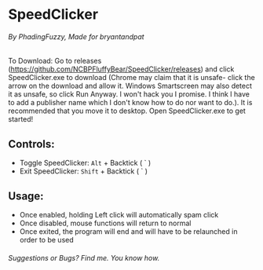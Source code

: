 # SpeedClicker
###### By PhadingFuzzy, Made for bryantandpat
To Download: Go to releases (https://github.com/NCBPFluffyBear/SpeedClicker/releases) and click SpeedClicker.exe to download (Chrome may claim that it is unsafe- click the arrow on the download and allow it. Windows Smartscreen may also detect it as unsafe, so click Run Anyway. I won't hack you I promise. I think I have to add a publisher name which I don't know how to do nor want to do.). It is recommended that you move it to desktop. Open SpeedClicker.exe to get started!
## Controls:
- Toggle SpeedClicker: `Alt` + Backtick ( \` )
- Exit SpeedClicker: `Shift` + Backtick ( \` )

## Usage:
- Once enabled, holding Left click will automatically spam click
- Once disabled, mouse functions will return to normal
- Once exited, the program will end and will have to be relaunched in order to be used

###### Suggestions or Bugs? Find me. You know how.
